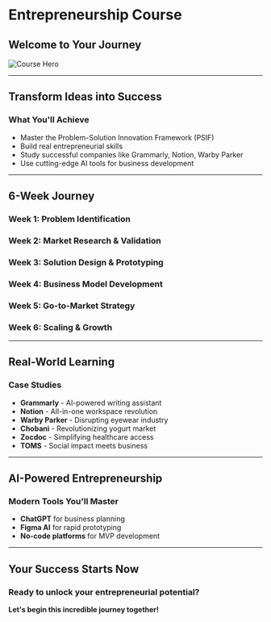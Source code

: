 # Entrepreneurship Course
## Welcome to Your Journey

![Course Hero](https://cdn.abacus.ai/images/3bf6fa03-789f-490b-a868-018c639c4925.png)

---

## Transform Ideas into Success

### What You'll Achieve
- Master the Problem-Solution Innovation Framework (PSIF)
- Build real entrepreneurial skills
- Study successful companies like Grammarly, Notion, Warby Parker
- Use cutting-edge AI tools for business development

---

## 6-Week Journey

### Week 1: Problem Identification
### Week 2: Market Research & Validation  
### Week 3: Solution Design & Prototyping
### Week 4: Business Model Development
### Week 5: Go-to-Market Strategy
### Week 6: Scaling & Growth

---

## Real-World Learning

### Case Studies
- **Grammarly** - AI-powered writing assistant
- **Notion** - All-in-one workspace revolution
- **Warby Parker** - Disrupting eyewear industry
- **Chobani** - Revolutionizing yogurt market
- **Zocdoc** - Simplifying healthcare access
- **TOMS** - Social impact meets business

---

## AI-Powered Entrepreneurship

### Modern Tools You'll Master
- **ChatGPT** for business planning
- **Figma AI** for rapid prototyping
- **No-code platforms** for MVP development

---

## Your Success Starts Now

### Ready to unlock your entrepreneurial potential?

**Let's begin this incredible journey together!**
